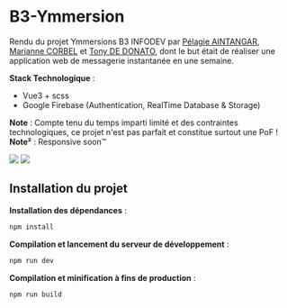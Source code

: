 # B3-Ymmersion

Rendu du projet Ymmersions B3 INFODEV par [Pélagie AINTANGAR](https://github.com/PELAGIE-AINTANGAR), [Marianne CORBEL](https://github.com/mzribel) et [Tony DE DONATO](https://github.com/Tony-De-Donato), dont le but était de réaliser une application web de messagerie instantanée en une semaine.

**Stack Technologique** :
- Vue3 + scss
- Google Firebase (Authentication, RealTime Database & Storage)

**Note** : Compte tenu du temps imparti limité et des contraintes technologiques, ce projet n'est pas parfait et constitue surtout une PoF !
**Note²** : Responsive soon™

![](https://cdn.discordapp.com/attachments/1291304347849986079/1295228906890330214/telechargement_1.png?ex=670de36b&is=670c91eb&hm=c7a8e7a167d931735e3df0a1e482a41921dd6ae06618b1a97026bc16c85ba493&)
![](https://cdn.discordapp.com/attachments/1291304347849986079/1295228924782968964/telechargement.png?ex=670de36f&is=670c91ef&hm=ac710131ff0dab60370d26c197ea8a813a1b0084f068f4692a380d08686b4855&)

## Installation du projet

**Installation des dépendances** :
```sh
npm install
```

**Compilation et lancement du serveur de développement** :
```sh
npm run dev
``` 

**Compilation et minification à fins de production** :
```sh
npm run build
```
